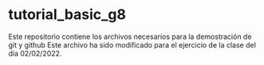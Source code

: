 # tutorial_basic_g8
Este repositorio contiene los archivos necesarios para la demostración de git y github 
Este archivo ha sido modificado para el ejercicio de la clase del día 02/02/2022.

